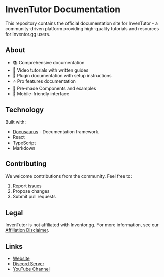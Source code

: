 # InvenTutor Documentation

This repository contains the official documentation site for InvenTutor - a community-driven platform providing high-quality tutorials and resources for Inventor.gg users.

## About

- 📚 Comprehensive documentation
- 🎥 Video tutorials with written guides
- 🔌 Plugin documentation with setup instructions
- ⭐ Pro features documentation
- 🧩 Pre-made Components and examples
- 📱 Mobile-friendly interface

## Technology

Built with:
- [Docusaurus](https://docusaurus.io/) - Documentation framework
- React
- TypeScript
- Markdown

## Contributing

We welcome contributions from the community. Feel free to:
1. Report issues
2. Propose changes
3. Submit pull requests

## Legal

InvenTutor is not affiliated with Inventor.gg. For more information, see our [Affiliation Disclaimer](https://inventutor.github.io/docs/legal/affiliation-disclaimer).

## Links

- [Website](https://inventutor.github.io)
- [Discord Server](https://dsc.gg/inventutor)
- [YouTube Channel](https://www.youtube.com/@InvenTutor)